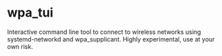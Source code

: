 # wpa_tui
Interactive command line tool to connect to wireless networks using systemd-networkd and wpa_supplicant. 
Highly experimental, use at your own risk.
